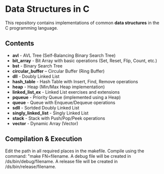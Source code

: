 # Data Structures in C
This repository contains implementations of common **data structures** in the C programming language.

## Contents
- **avl** - AVL Tree (Self-Balancing Binary Search Tree)  
- **bit_array** - Bit Array with basic operations (Set, Reset, Flip, Count, etc.)  
- **bst** - Binary Search Tree  
- **circular_buffer** – Circular Buffer (Ring Buffer)  
- **dll** - Doubly Linked List  
- **hash_table** - Hash Table with Insert, Find, Remove operations  
- **heap** - Heap (Min/Max Heap implementation)  
- **linked_list_ex** - Linked List exercises and extensions  
- **pqueue** - Priority Queue (implemented using a Heap)  
- **queue** - Queue with Enqueue/Dequeue operations  
- **sdll** - Sortded Doubly Linked List  
- **singly_linked_list** - Singly Linked List  
- **stack** - Stack with Push/Pop/Peek operations  
- **vector** - Dynamic Array (Vector)  

## Compilation & Execution
Edit the path in all required places in the makefile.
Compile using the command: "make FN=filename.
A debug file will be created in /ds/bin/debug/filename.
A release file will be created in /ds/bin/release/filename.

